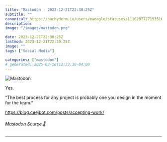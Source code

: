 ```yaml
---
title: "Mastodon - 2023-12-21T22:30:25Z"
subtitle: ""
canonical: https://hachyderm.io/users/mweagle/statuses/111620772715351623
description:
image: "/images/mastodon.png"

date: 2023-12-21T22:30:25Z
lastmod: 2023-12-21T22:30:25Z
image: ""
tags: ["Social Media"]

categories: ["mastodon"]
# generated: 2025-03-16T12:33:30-04:00
---
```

![Mastodon](/images/mastodon.png)

<p>Yes.</p><p>“The best process for any project is probably one you design in the moment for the team.”</p><p><a href="https://blog.ceejbot.com/posts/accepting-work/" target="_blank" rel="nofollow noopener noreferrer" translate="no"><span class="invisible">https://</span><span class="ellipsis">blog.ceejbot.com/posts/accepti</span><span class="invisible">ng-work/</span></a></p>


###### [Mastodon Source 🐘](https://hachyderm.io/@mweagle/111620772715351623)

___
